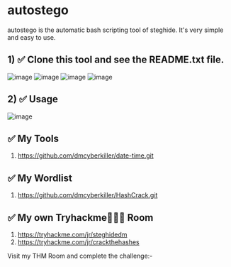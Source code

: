 # autostego
autostego is the automatic bash scripting tool of steghide.
It's very simple and easy to use.
## 1) ✅ Clone this tool and see the README.txt file.

   ![image](https://github.com/dmcyberkiller/autostego/assets/164518476/26af1006-727e-411c-8903-0358965f3716)
   ![image](https://github.com/dmcyberkiller/autostego/assets/164518476/6cd3adff-cb6d-46be-9d4c-c9410acbb251)
   ![image](https://github.com/dmcyberkiller/autostego/assets/164518476/e7b08893-48c0-42c2-9158-a0801d56dd01)
   ![image](https://github.com/dmcyberkiller/autostego/assets/164518476/5f46054e-4cf4-46cd-877d-28105d0bc727)

## 2) ✅ Usage
   ![image](https://github.com/dmcyberkiller/autostego/assets/164518476/0fb9405b-b244-4371-9436-a8a7bc849249)


## ✅ My Tools
1) https://github.com/dmcyberkiller/date-time.git
## ✅ My Wordlist
1) https://github.com/dmcyberkiller/HashCrack.git

## ✅ My own Tryhackme👨🏼‍💻 Room
1) https://tryhackme.com/jr/steghidedm
2) https://tryhackme.com/jr/crackthehashes

Visit my THM Room and complete the challenge:-
